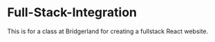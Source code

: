 # Full-Stack-Integration

This is for a class at Bridgerland for creating a fullstack React website.
